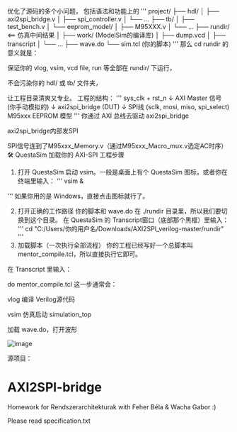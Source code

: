 优化了源码的多个小问题，
包括语法和功能上的
'''
project/
 ├── hdl/
 │     ├── axi2spi_bridge.v
 │     ├── spi_controller.v
 │     └── ...
 ├── tb/
 │     ├── test_bench.v
 │     └── eeprom_model/
 │          ├── M95XXX.v
 │          └── ...
 ├── rundir/    <== 仿真中间结果
 │     ├── work/    (ModelSim的编译库)
 │     ├── dump.vcd
 │     ├── transcript
 │     └── ...
 ├── wave.do
 └── sim.tcl   (你的脚本)
'''
那么 cd rundir 的意义就是：

保证你的 vlog, vsim, vcd file, run 等全部在 rundir/ 下运行，

不会污染你的 hdl/ 或 tb/ 文件夹，

让工程目录清爽又专业。
工程的结构：
'''
sys_clk + rst_n
    ↓
AXI Master 信号 (你手动模拟的)
    ↓
axi2spi_bridge (DUT)
    ↓ SPI线 (sclk, mosi, miso, spi_select)
M95xxx EEPROM 模型
'''
你通过 AXI 总线去驱动 axi2spi_bridge

axi2spi_bridge内部发SPI

SPI信号连到了M95xxx_Memory.v（通过M95xxx_Macro_mux.v选定AC时序）
🛠 QuestaSim 加载你的 AXI-SPI 工程步骤
1. 打开 QuestaSim
启动 vsim。一般是桌面上有个 QuestaSim 图标，或者你在终端里输入：
'''
vsim &

'''
如果你用的是 Windows，直接点击图标就行了。

2. 打开正确的工作路径
你的脚本和 wave.do 在 ./rundir 目录里，所以我们要切换到这个目录。
在 QuestaSim 的 Transcript窗口（底部那个黑框）里输入：
'''
cd "C:/Users/你的用户名/Downloads/AXI2SPI_verilog-master/rundir"
'''
3. 加载脚本（一次执行全部流程）
你的工程已经写好一个总脚本叫
mentor_compile.tcl，所以直接执行它即可。

在 Transcript 里输入：

do mentor_compile.tcl
这一步通常会：

vlog 编译 Verilog源代码

vsim 仿真启动 simulation_top

加载 wave.do，打开波形


![image](https://github.com/user-attachments/assets/91768759-2db0-4e04-b959-c6c26a13ea53)


源项目：
# AXI2SPI-bridge
Homework for Rendszerarchitekturak with Feher Béla &amp; Wacha Gabor :) 

Please read specification.txt
